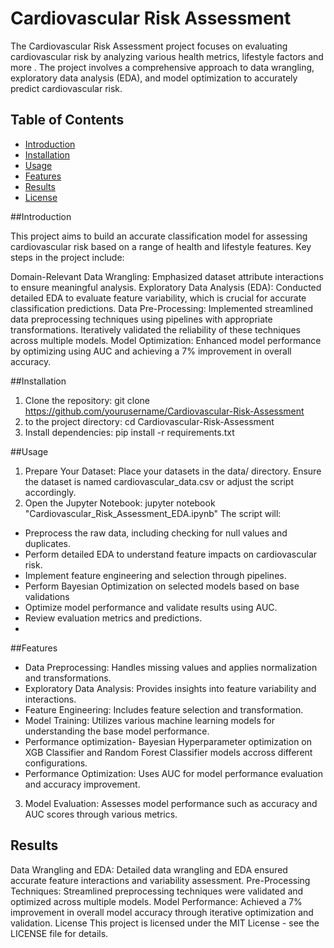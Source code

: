 # Cardiovascular Risk Assessment

The Cardiovascular Risk Assessment project focuses on evaluating cardiovascular risk by analyzing various health metrics, lifestyle factors and more . The project involves a comprehensive approach to data wrangling, exploratory data analysis (EDA), and model optimization to accurately predict cardiovascular risk. 

## Table of Contents
- [Introduction](#introduction)
- [Installation](#installation)
- [Usage](#usage)
- [Features](#features)
- [Results](#results)
- [License](#license)


##Introduction

This project aims to build an accurate classification model for assessing cardiovascular risk based on a range of health and lifestyle features. Key steps in the project include:

Domain-Relevant Data Wrangling: Emphasized dataset attribute interactions to ensure meaningful analysis.
Exploratory Data Analysis (EDA): Conducted detailed EDA to evaluate feature variability, which is crucial for accurate classification predictions.
Data Pre-Processing: Implemented streamlined data preprocessing techniques using pipelines with appropriate transformations. Iteratively validated the reliability of these techniques across multiple models.
Model Optimization: Enhanced model performance by optimizing using AUC and achieving a 7% improvement in overall accuracy.


##Installation

1. Clone the repository:
git clone https://github.com/yourusername/Cardiovascular-Risk-Assessment
2.  to the project directory:
cd Cardiovascular-Risk-Assessment
3. Install dependencies:
pip install -r requirements.txt

##Usage
1. Prepare Your Dataset: Place your datasets in the data/ directory. Ensure the dataset is named cardiovascular_data.csv or adjust the script accordingly.
2. Open the Jupyter Notebook:
jupyter notebook "Cardiovascular_Risk_Assessment_EDA.ipynb"
The script will:
- Preprocess the raw data, including checking for null values and duplicates.
- Perform detailed EDA to understand feature impacts on cardiovascular risk.
- Implement feature engineering and selection through pipelines.
- Perform Bayesian Optimization on selected models based on base validations
- Optimize model performance and validate results using AUC.
- Review evaluation metrics and predictions.
- 
##Features
- Data Preprocessing: Handles missing values and applies normalization and transformations.
- Exploratory Data Analysis: Provides insights into feature variability and interactions.
- Feature Engineering: Includes feature selection and transformation.
- Model Training: Utilizes various machine learning models for understanding the base model performance.
- Performance optimization- Bayesian Hyperparameter optimization on XGB Classifier and Random Forest Classifier models accross different configurations.
- Performance Optimization: Uses AUC for model performance evaluation and accuracy improvement.
3. Model Evaluation: Assesses model performance such as accuracy and AUC scores through various metrics.
  
## Results
Data Wrangling and EDA: Detailed data wrangling and EDA ensured accurate feature interactions and variability assessment.
Pre-Processing Techniques: Streamlined preprocessing techniques were validated and optimized across multiple models.
Model Performance: Achieved a 7% improvement in overall model accuracy through iterative optimization and validation.
License
This project is licensed under the MIT License - see the LICENSE file for details.
